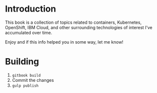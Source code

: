 # Introduction

This book is a collection of topics related to containers, Kubernetes, OpenShift, IBM Cloud, and other surrounding technologies of interest I've accumulated over time. 

Enjoy and if this info helped you in some way, let me know!

# Building

1. `gitbook build`
2. Commit the changes
3. `gulp publish`
